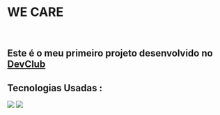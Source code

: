 <h1>WE CARE</h1>
<br>
<h2>Este é o meu primeiro projeto desenvolvido no <a href="https://rodolfomori.com.br/devclub">DevClub</a> </h2>

<h2>Tecnologias Usadas :</h2>
<img src="https://img.shields.io/badge/HTML5-E34F26?style=for-the-badge&logo=html5&logoColor=white"> 
<img src="https://img.shields.io/badge/CSS3-1572B6?style=for-the-badge&logo=css3&logoColor=white">

